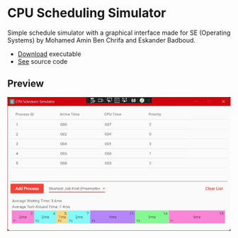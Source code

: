 # CPU Scheduling Simulator

Simple schedule simulator with a graphical interface made for SE (Operating Systems) by Mohamed Amin Ben Chrifa and Eskander Badboud.

 * [Download]() executable
 * [See](https://github.com/ookii-tsuki/cpu-scheduling-sim/tree/master/CPUScheduling%20Sim/Source) source code

## Preview

<p align="center">
<img src="preview-1.jpg" width="600" title="Preview 1">
</p>